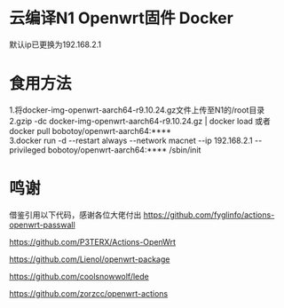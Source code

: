 # 云编译N1 Openwrt固件 Docker
默认ip已更换为192.168.2.1

# 食用方法
1.将docker-img-openwrt-aarch64-r9.10.24.gz文件上传至N1的/root目录  
2.gzip -dc docker-img-openwrt-aarch64-r9.10.24.gz | docker load 或者 docker pull bobotoy/openwrt-aarch64:****  
3.docker run  -d --restart always --network macnet --ip 192.168.2.1  --privileged bobotoy/openwrt-aarch64:****  /sbin/init  

# 鸣谢
借鉴引用以下代码，感谢各位大佬付出
https://github.com/fyglinfo/actions-openwrt-passwall

https://github.com/P3TERX/Actions-OpenWrt

https://github.com/Lienol/openwrt-package

https://github.com/coolsnowwolf/lede

https://github.com/zorzcc/openwrt-actions
